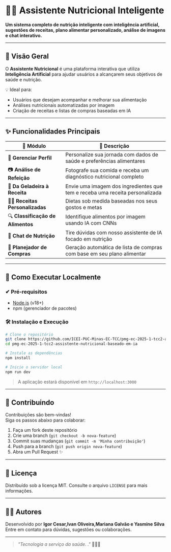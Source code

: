 # 🧠🥗 Assistente Nutricional Inteligente

**Um sistema completo de nutrição inteligente com inteligência artificial, sugestões de receitas, plano alimentar personalizado, análise de imagens e chat interativo.**  

---

## 📌 Visão Geral

O **Assistente Nutricional** é uma plataforma interativa que utiliza **Inteligência Artificial** para ajudar usuários a alcançarem seus objetivos de saúde e nutrição.

💡 Ideal para:
- Usuários que desejam acompanhar e melhorar sua alimentação
- Análises nutricionais automatizadas por imagem
- Criação de receitas e listas de compras baseadas em IA

---

## ✨ Funcionalidades Principais

| 🧩 Módulo | 💬 Descrição |
|----------|--------------|
| 👤 **Gerenciar Perfil** | Personalize sua jornada com dados de saúde e preferências alimentares |
| 📷 **Análise de Refeição** | Fotografe sua comida e receba um diagnóstico nutricional completo |
| 🧊 **Da Geladeira à Receita** | Envie uma imagem dos ingredientes que tem e receba uma receita personalizada |
| 👨‍🍳 **Receitas Personalizadas** | Dietas sob medida baseadas nos seus gostos e metas |
| 🔍 **Classificação de Alimentos** | Identifique alimentos por imagem usando IA com CNNs |
| 💬 **Chat de Nutrição** | Tire dúvidas com nosso assistente de IA focado em nutrição |
| 🛒 **Planejador de Compras** | Geração automática de lista de compras com base em seu plano alimentar |

---

## 🚀 Como Executar Localmente

### ✔ Pré-requisitos

- [Node.js](https://nodejs.org/) (v18+)
- npm (gerenciador de pacotes)

### 🛠️ Instalação e Execução

```bash
# Clone o repositório
git clone https://github.com/ICEI-PUC-Minas-EC-TCC/pmg-ec-2025-1-tcc2-assistente-nutricional-baseado-em-ia
cd pmg-ec-2025-1-tcc2-assistente-nutricional-baseado-em-ia

# Instale as dependências
npm install

# Inicie o servidor local
npm run dev
```

> A aplicação estará disponível em `http://localhost:3000`

---

## 🤝 Contribuindo

Contribuições são bem-vindas!  
Siga os passos abaixo para colaborar:

1. Faça um fork deste repositório
2. Crie uma branch (`git checkout -b nova-feature`)
3. Commit suas mudanças (`git commit -m 'Minha contribuição'`)
4. Push para a branch (`git push origin nova-feature`)
5. Abra um Pull Request ✨

---

## 📝 Licença

Distribuído sob a licença MIT. Consulte o arquivo `LICENSE` para mais informações.

---

## 👨‍💻 Autores

Desenvolvido por **Igor Cesar,Ivan Oliveira,Mariana Galvão e Yasmine Silva**  
Entre em contato para dúvidas, sugestões ou colaborações.

---

> _"Tecnologia a serviço da saúde. ."_ 🧘‍♀️🍎
